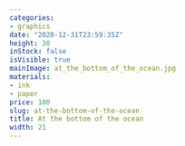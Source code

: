 ```yaml
---
categories:
- graphics
date: "2020-12-31T23:59:35Z"
height: 30
inStock: false
isVisible: true
mainImage: at_the_bottom_of_the_ocean.jpg
materials:
- ink
- paper
price: 100
slug: at-the-bottom-of-the-ocean
title: At the bottom of the ocean
width: 21
---
```



